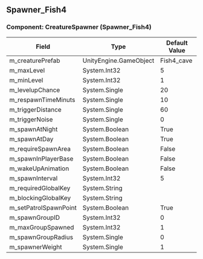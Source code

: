 ## Spawner_Fish4

### Component: CreatureSpawner (Spawner_Fish4)

|Field|Type|Default Value|
|-----|----|-------------|
|m_creaturePrefab|UnityEngine.GameObject|Fish4_cave|
|m_maxLevel|System.Int32|5|
|m_minLevel|System.Int32|1|
|m_levelupChance|System.Single|20|
|m_respawnTimeMinuts|System.Single|10|
|m_triggerDistance|System.Single|60|
|m_triggerNoise|System.Single|0|
|m_spawnAtNight|System.Boolean|True|
|m_spawnAtDay|System.Boolean|True|
|m_requireSpawnArea|System.Boolean|False|
|m_spawnInPlayerBase|System.Boolean|False|
|m_wakeUpAnimation|System.Boolean|False|
|m_spawnInterval|System.Int32|5|
|m_requiredGlobalKey|System.String||
|m_blockingGlobalKey|System.String||
|m_setPatrolSpawnPoint|System.Boolean|True|
|m_spawnGroupID|System.Int32|0|
|m_maxGroupSpawned|System.Int32|1|
|m_spawnGroupRadius|System.Single|0|
|m_spawnerWeight|System.Single|1|

